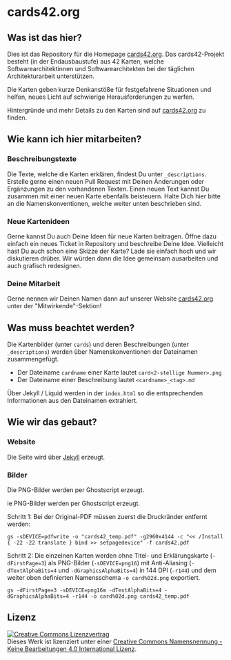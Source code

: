 # cards42.org

## Was ist das hier?

Dies ist das Repository für die Homepage [cards42.org](https://cards42.org). Das cards42-Projekt besteht (in der Endausbaustufe) aus 42 Karten, welche Softwarearchitektinnen und Softwarearchitekten bei der täglichen Architekturarbeit unterstützen.

Die Karten geben kurze Denkanstöße für festgefahrene Situationen und helfen, neues Licht auf schwierige Herausforderungen zu werfen.

Hintergründe und mehr Details zu den Karten sind auf [cards42.org](https://cards42.org) zu finden.

## Wie kann ich hier mitarbeiten?

### Beschreibungstexte

Die Texte, welche die Karten erklären, findest Du unter `_descriptions`. Erstelle gerne einen neuen Pull Request mit Deinen Änderungen oder Ergänzungen zu den vorhandenen Texten. Einen neuen Text kannst Du zusammen mit einer neuen Karte ebenfalls beisteuern. Halte Dich hier bitte an die Namenskonventionen, welche weiter unten beschrieben sind.

### Neue Kartenideen

Gerne kannst Du auch Deine Ideen für neue Karten beitragen. Öffne dazu einfach ein neues Ticket in Repository und beschreibe Deine Idee. Vielleicht hast Du auch schon eine Skizze der Karte? Lade sie einfach hoch und wir diskutieren drüber. Wir würden dann die Idee gemeinsam ausarbeiten und auch grafisch redesignen.

### Deine Mitarbeit

Gerne nennen wir Deinen Namen dann auf unserer Website [cards42.org](https://cards42.org) unter der "Mitwirkende"-Sektion!

## Was muss beachtet werden?

Die Kartenbilder (unter `cards`) und deren Beschreibungen (unter `_descriptions`) werden über Namenskonventionen der Dateinamen zusammengefügt.

* Der Dateiname `cardname` einer Karte lautet `card<2-stellige Nummer>.png`
* Der Dateiname einer Beschreibung lautet `<cardname>_<tag>.md`

Über Jekyll / Liquid werden in der `index.html` so die entsprechenden Informationen aus den Dateinamen extrahiert.

## Wie wir das gebaut?

### Website

Die Seite wird über [Jekyll](https://jekyllrb.com/) erzeugt.

### Bilder

Die PNG-Bilder werden per Ghostscript erzeugt.

ie PNG-Bilder werden per Ghostscript erzeugt.

Schritt 1: Bei der Original-PDF müssen zuerst die Druckränder entfernt werden:

```
gs -sDEVICE=pdfwrite -o "cards42_temp.pdf" -g2960x4144 -c "<< /Install { -22 -22 translate } bind >> setpagedevice" -f cards42.pdf
```

Schritt 2: Die einzelnen Karten werden ohne Titel- und Erklärungskarte (`-dFirstPage=3`) als PNG-Bilder (`-sDEVICE=png16`) mit Anti-Aliasing (`-dTextAlphaBits=4` und `-dGraphicsAlphaBits=4`) in 144 DPI (`-r144`) und dem weiter oben definierten Namensschema `-o card%02d.png` exportiert.

```
gs -dFirstPage=3 -sDEVICE=png16m -dTextAlphaBits=4 -dGraphicsAlphaBits=4 -r144 -o card%02d.png cards42_temp.pdf
```

## Lizenz

<a rel="license" href="http://creativecommons.org/licenses/by-nd/4.0/"><img alt="Creative Commons Lizenzvertrag" style="border-width:0" src="https://i.creativecommons.org/l/by-nd/4.0/88x31.png" /></a><br />Dieses Werk ist lizenziert unter einer <a rel="license" href="http://creativecommons.org/licenses/by-nd/4.0/">Creative Commons Namensnennung - Keine Bearbeitungen 4.0 International Lizenz</a>.
